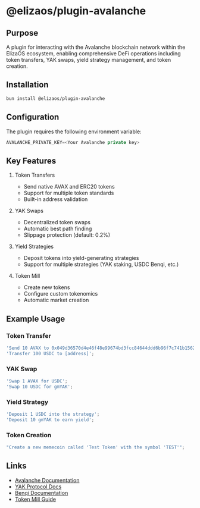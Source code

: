 # @elizaos/plugin-avalanche

## Purpose
A plugin for interacting with the Avalanche blockchain network within the ElizaOS ecosystem, enabling comprehensive DeFi operations including token transfers, YAK swaps, yield strategy management, and token creation.

## Installation
```bash
bun install @elizaos/plugin-avalanche
```

## Configuration
The plugin requires the following environment variable:
```typescript
AVALANCHE_PRIVATE_KEY=<Your Avalanche private key>
```

## Key Features
1. Token Transfers
   - Send native AVAX and ERC20 tokens
   - Support for multiple token standards
   - Built-in address validation

2. YAK Swaps
   - Decentralized token swaps
   - Automatic best path finding
   - Slippage protection (default: 0.2%)

3. Yield Strategies
   - Deposit tokens into yield-generating strategies
   - Support for multiple strategies (YAK staking, USDC Benqi, etc.)

4. Token Mill
   - Create new tokens
   - Configure custom tokenomics
   - Automatic market creation

## Example Usage
### Token Transfer
```typescript
'Send 10 AVAX to 0x049d36570d4e46f48e99674bd3fcc84644ddd6b96f7c741b1562b82f9e004dc7';
'Transfer 100 USDC to [address]';
```

### YAK Swap
```typescript
'Swap 1 AVAX for USDC';
'Swap 10 USDC for gmYAK';
```

### Yield Strategy
```typescript
'Deposit 1 USDC into the strategy';
'Deposit 10 gmYAK to earn yield';
```

### Token Creation
```typescript
"Create a new memecoin called 'Test Token' with the symbol 'TEST'";
```

## Links
- [Avalanche Documentation](https://docs.avax.network/)
- [YAK Protocol Docs](https://yak.exchange/docs)
- [Benqi Documentation](https://docs.benqi.fi/)
- [Token Mill Guide](https://docs.tokenmill.xyz/)
